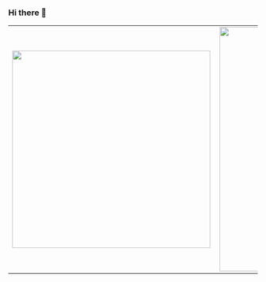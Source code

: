 ### Hi there 👋

<center>
<table>
  <tr>
      <td><img width="400px" align="left" src="https://github-readme-stats-three-puce-ricardo.vercel.app/api/top-langs/?username=ricardochaves&hide=html&layout=compact&theme=dark&count_private=true" /></td>
      <td><img width="495px" align="left" src="https://github-readme-stats-three-puce-ricardo.vercel.app/api?username=ricardochaves&theme=dark&count_private=true" /></td>
  </tr>   
</table>
</center>

<!--
**ricardochaves/ricardochaves** is a ✨ _special_ ✨ repository because its `README.md` (this file) appears on your GitHub profile.

Here are some ideas to get you started:

- 🔭 I’m currently working on ...
- 🌱 I’m currently learning ...
- 👯 I’m looking to collaborate on ...
- 🤔 I’m looking for help with ...
- 💬 Ask me about ...
- 📫 How to reach me: ...
- 😄 Pronouns: ...
- ⚡ Fun fact: ...
-->
